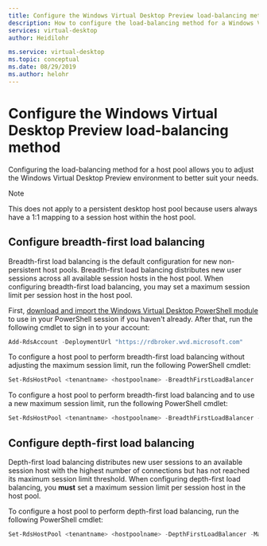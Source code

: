 ```yaml
---
title: Configure the Windows Virtual Desktop Preview load-balancing method - Azure
description: How to configure the load-balancing method for a Windows Virtual Desktop environment.
services: virtual-desktop
author: Heidilohr

ms.service: virtual-desktop
ms.topic: conceptual
ms.date: 08/29/2019
ms.author: helohr
---
```

# Configure the Windows Virtual Desktop Preview load-balancing method

Configuring the load-balancing method for a host pool allows you to adjust the Windows Virtual Desktop Preview environment to better suit your needs.

>[!NOTE]
> This does not apply to a persistent desktop host pool because users always have a 1:1 mapping to a session host within the host pool.

## Configure breadth-first load balancing

Breadth-first load balancing is the default configuration for new non-persistent host pools. Breadth-first load balancing distributes new user sessions across all available session hosts in the host pool. When configuring breadth-first load balancing, you may set a maximum session limit per session host in the host pool.

First, [download and import the Windows Virtual Desktop PowerShell module](https://docs.microsoft.com/powershell/windows-virtual-desktop/overview) to use in your PowerShell session if you haven't already. After that, run the following cmdlet to sign in to your account:

```powershell
Add-RdsAccount -DeploymentUrl "https://rdbroker.wvd.microsoft.com"
```

To configure a host pool to perform breadth-first load balancing without adjusting the maximum session limit, run the following PowerShell cmdlet:

```powershell
Set-RdsHostPool <tenantname> <hostpoolname> -BreadthFirstLoadBalancer
```

To configure a host pool to perform breadth-first load balancing and to use a new maximum session limit, run the following PowerShell cmdlet:

```powershell
Set-RdsHostPool <tenantname> <hostpoolname> -BreadthFirstLoadBalancer -MaxSessionLimit ###
```

## Configure depth-first load balancing

Depth-first load balancing distributes new user sessions to an available session host with the highest number of connections but has not reached its maximum session limit threshold. When configuring depth-first load balancing, you **must** set a maximum session limit per session host in the host pool.

To configure a host pool to perform depth-first load balancing, run the following PowerShell cmdlet:

```powershell
Set-RdsHostPool <tenantname> <hostpoolname> -DepthFirstLoadBalancer -MaxSessionLimit ###
```
